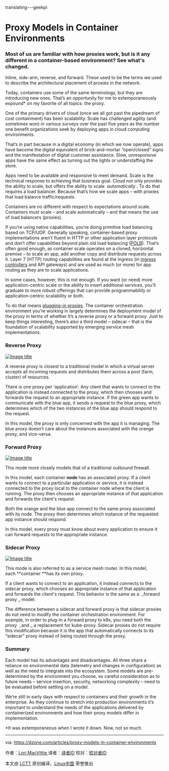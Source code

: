 translating---geekpi

Proxy Models in Container Environments
============================================================

### Most of us are familiar with how proxies work, but is it any different in a container-based environment? See what's changed.

Inline, side-arm, reverse, and forward. These used to be the terms we used to describe the architectural placement of proxies in the network.

Today, containers use some of the same terminology, but they are introducing new ones. That’s an opportunity for me to extemporaneously expound* on my favorite of all topics: the proxy.

One of the primary drivers of cloud (once we all got past the pipedream of cost containment) has been scalability. Scale has challenged agility (and sometimes won) in various surveys over the past five years as the number one benefit organizations seek by deploying apps in cloud computing environments.

That’s in part because in a digital economy (in which we now operate), apps have become the digital equivalent of brick-and-mortar “open/closed” signs and the manifestation of digital customer assistance. Slow, unresponsive apps have the same effect as turning out the lights or understaffing the store.

Apps need to be available and responsive to meet demand. Scale is the technical response to achieving that business goal. Cloud not only provides the ability to scale, but offers the ability to scale  _automatically_ . To do that requires a load balancer. Because that’s how we scale apps – with proxies that load balance traffic/requests.

Containers are no different with respect to expectations around scale. Containers must scale – and scale automatically – and that means the use of load balancers (proxies).

If you’re using native capabilities, you’re doing primitive load balancing based on TCP/UDP. Generally speaking, container-based proxy implementations aren’t fluent in HTTP or other application layer protocols and don’t offer capabilities beyond plain old load balancing ([POLB][1]). That’s often good enough, as container scale operates on a cloned, horizontal premise – to scale an app, add another copy and distribute requests across it. Layer 7 (HTTP) routing capabilities are found at the ingress (in [ingress controllers][2] and API gateways) and are used as much (or more) for app routing as they are to scale applications.

In some cases, however, this is not enough. If you want (or need) more application-centric scale or the ability to insert additional services, you’ll graduate to more robust offerings that can provide programmability or application-centric scalability or both.

To do that means [plugging-in proxies][3]. The container orchestration environment you’re working in largely determines the deployment model of the proxy in terms of whether it’s a reverse proxy or a forward proxy. Just to keep things interesting, there’s also a third model – sidecar – that is the foundation of scalability supported by emerging service mesh implementations.

### Reverse Proxy

 [![Image title](https://devcentral.f5.com/Portals/0/Users/038/38/38/unavailable_is_closed_thumb.png?ver=2017-09-12-082119-957 "Image title")][4] 

A reverse proxy is closest to a traditional model in which a virtual server accepts all incoming requests and distributes them across a pool (farm, cluster) of resources.

There is one proxy per ‘application’. Any client that wants to connect to the application is instead connected to the proxy, which then chooses and forwards the request to an appropriate instance. If the green app wants to communicate with the blue app, it sends a request to the blue proxy, which determines which of the two instances of the blue app should respond to the request.

In this model, the proxy is only concerned with the app it is managing. The blue proxy doesn’t care about the instances associated with the orange proxy, and vice-versa.

### Forward Proxy

 [![Image title](https://devcentral.f5.com/Portals/0/Users/038/38/38/per-node_forward_proxy_thumb.jpg?ver=2017-09-14-072422-213)][5] 

This mode more closely models that of a traditional outbound firewall.

In this model, each container **node** has an associated proxy. If a client wants to connect to a particular application or service, it is instead connected to the proxy local to the container node where the client is running. The proxy then chooses an appropriate instance of that application and forwards the client's request.

Both the orange and the blue app connect to the same proxy associated with its node. The proxy then determines which instance of the requested app instance should respond.

In this model, every proxy must know about every application to ensure it can forward requests to the appropriate instance.

### Sidecar Proxy

 [![Image title](https://devcentral.f5.com/Portals/0/Users/038/38/38/per-pod_sidecar_proxy_thumb.jpg?ver=2017-09-14-072425-620)][6] 

This mode is also referred to as a service mesh router. In this model, each **container **has its own proxy.

If a client wants to connect to an application, it instead connects to the sidecar proxy, which chooses an appropriate instance of that application and forwards the client's request. This behavior is the same as a  _forward proxy _ model.

The difference between a sidecar and forward proxy is that sidecar proxies do not need to modify the container orchestration environment. For example, in order to plug-in a forward proxy to k8s, you need both the proxy  _and _ a replacement for kube-proxy. Sidecar proxies do not require this modification because it is the app that automatically connects to its “sidecar” proxy instead of being routed through the proxy.

### Summary

Each model has its advantages and disadvantages. All three share a reliance on environmental data (telemetry and changes in configuration) as well as the need to integrate into the ecosystem. Some models are pre-determined by the environment you choose, so careful consideration as to future needs – service insertion, security, networking complexity – need to be evaluated before settling on a model.

We’re still in early days with respect to containers and their growth in the enterprise. As they continue to stretch into production environments it’s important to understand the needs of the applications delivered by containerized environments and how their proxy models differ in implementation.

*It was extemporaneous when I wrote it down. Now, not so much.


--------------------------------------------------------------------------------

via: https://dzone.com/articles/proxy-models-in-container-environments

作者：[Lori MacVittie ][a]
译者：[译者ID](https://github.com/译者ID)
校对：[校对者ID](https://github.com/校对者ID)

本文由 [LCTT](https://github.com/LCTT/TranslateProject) 原创编译，[Linux中国](https://linux.cn/) 荣誉推出

[a]:https://dzone.com/users/307701/lmacvittie.html
[1]:https://f5.com/about-us/blog/articles/go-beyond-polb-plain-old-load-balancing
[2]:https://f5.com/about-us/blog/articles/ingress-controllers-new-name-familiar-function-27388
[3]:http://clouddocs.f5.com/products/asp/v1.0/
[4]:https://devcentral.f5.com/Portals/0/Users/038/38/38/unavailable_is_closed.png?ver=2017-09-12-082118-160
[5]:https://devcentral.f5.com/Portals/0/Users/038/38/38/per-node_forward_proxy.jpg?ver=2017-09-14-072419-667
[6]:https://devcentral.f5.com/Portals/0/Users/038/38/38/per-pod_sidecar_proxy.jpg?ver=2017-09-14-072424-073
[7]:https://dzone.com/users/307701/lmacvittie.html
[8]:https://dzone.com/users/307701/lmacvittie.html
[9]:https://dzone.com/articles/proxy-models-in-container-environments#
[10]:https://dzone.com/cloud-computing-tutorials-tools-news
[11]:https://dzone.com/articles/proxy-models-in-container-environments#
[12]:https://dzone.com/go?i=243221&u=https%3A%2F%2Fget.platform9.com%2Fjzlp-kubernetes-deployment-models-the-ultimate-guide%2F

